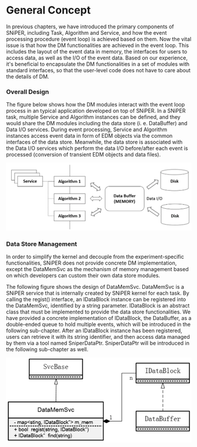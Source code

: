 # General Concept

In previous chapters, we have introduced the primary components of SNiPER, including Task, Algorithm and Service, and how the event processing procedure \(event loop\) is achieved based on them. Now the vital issue is that how the DM functionalities are achieved in the event loop. This includes the layout of the event data in memory, the interfaces for users to access data, as well as the I/O of the event data. Based on our experience, it's beneficial to encapsulate the DM functionalities in a set of modules with standard interfaces, so that the user-level code does not have to care about the details of DM.

### Overall Design

The figure below shows how the DM modules interact with the event loop process in an typical application developed  on top of SNiPER. In a SNiPER task, multiple Service and Algorithm instances can be defined, and they would share the DM modules including the data store \(i. e. DataBuffer\) and Data I/O services. During event processing, Service and Algorithm instances access event data in form of EDM objects via the common interfaces of the data store. Meanwhile, the data store is associated with the Data I/O services which perform the data I/O before/after each event is processed \(conversion of transient EDM objects and data files\).

![](/assets/DM.png)

### Data Store Management

In order to simplify the kernel and decouple from the experiment-specific functionalities, SNiPER does not provide concrete DM implementation, except the DataMemSvc as the mechanism of memory management based on which developers can custom their own data store modules.

The following figure shows the design of DataMemSvc. DataMemSvc is a SNiPER service that is internally created by SNiPER kernel for each task. By calling the regist\(\) interface, an IDataBlock instance can be registered into the DataMemSvc, identified by a string parameter. IDataBlock is an abstract class that must be implemented to provide the data store functionalities. We have provided a concrete implementation of IDataBlock, the DataBuffer, as a double-ended queue to hold multiple events, which will be introduced in the following sub-chapter. After an IDataBlock instance has been registered, users can retrieve it with its string identifier, and then access data managed by them via a tool named SniperDataPtr. SniperDataPtr will be introduced in the following sub-chapter as well.

![](/assets/DataMemSvc.png)

